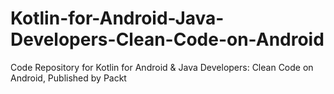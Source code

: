 # Kotlin-for-Android-Java-Developers-Clean-Code-on-Android
Code Repository for Kotlin for Android &amp; Java Developers: Clean Code on Android, Published by Packt

